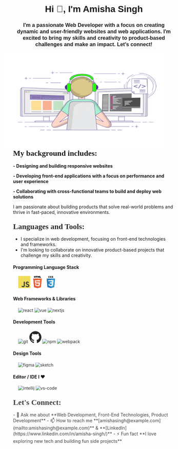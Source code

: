 <!-- Header Section with Animation -->
<h1 align="center"><font face="Arial" style="animation: fadeIn 2s;">Hi 👋, I'm Amisha Singh</font></h1>
<h3 align="center"><font face="Arial" style="animation: fadeIn 2s;">I'm a passionate Web Developer with a focus on creating dynamic and user-friendly websites and web applications. I'm excited to bring my skills and creativity to product-based challenges and make an impact. Let's connect!</font></h3>

<!-- GIF with fade-in effect -->
<img align="right" height="300" width="500" src="https://raw.githubusercontent.com/mikonoid/mikonoid/main/images/gifs/coder3.gif" style="animation: slideIn 3s;"/>

<!-- My background includes with animation -->
<h3 align="left"><font size="+2" face="Verdana" style="animation: slideIn 2s;">My background includes:</font></h3>

**- Designing and building responsive websites**

**- Developing front-end applications with a focus on performance and user experience**

**- Collaborating with cross-functional teams to build and deploy web solutions**

I am passionate about building products that solve real-world problems and thrive in fast-paced, innovative environments.

<!-- Languages and Tools Section with animation -->
<h3 align="left"><font size="+2" face="Verdana" style="animation: fadeIn 3s;">Languages and Tools:</font></h3>

- I specialize in web development, focusing on front-end technologies and frameworks.
- I'm looking to collaborate on innovative product-based projects that challenge my skills and creativity.

#### Programming Language Stack
<p align="left" style="animation: zoomIn 3s;">
  <img src="https://raw.githubusercontent.com/github/explore/80688e429a7d4ef2fca1e82350fe8e3517d3494d/topics/javascript/javascript.png" alt="javascript" title="javascript" width="40" height="40"/>  
  <img src="https://raw.githubusercontent.com/github/explore/80688e429a7d4ef2fca1e82350fe8e3517d3494d/topics/html/html.png" alt="html" title="html" width="40" height="40"/> 
  <img src="https://raw.githubusercontent.com/github/explore/80688e429a7d4ef2fca1e82350fe8e3517d3494d/topics/css/css.png" alt="css" title="css" width="40" height="40"/> 
</p>

#### Web Frameworks & Libraries
<p align="left" style="animation: zoomIn 3s;">
  <img src="https://upload.wikimedia.org/wikipedia/commons/6/61/React.js_logo_2017.svg" alt="react" title="React" width="40" height="40"/> 
  <img src="https://upload.wikimedia.org/wikipedia/commons/4/47/Vue.js_Logo_2.svg" alt="vue" title="Vue.js" width="40" height="40"/> 
  <img src="https://upload.wikimedia.org/wikipedia/commons/a/a7/Nextjs-logo.svg" alt="nextjs" title="Next.js" width="40" height="40"/> 
</p>

#### Development Tools
<p align="left" style="animation: zoomIn 3s;">
  <img src="https://cdn.worldvectorlogo.com/logos/git-scm-icon.svg" alt="git" title="git" width="40" height="40"/> 
  <img src="https://raw.githubusercontent.com/github/explore/9fca43a24c23c575234ce2d5e426abdd4f2ab60a/topics/github/github.png" alt="github" title="GitHub" width="40" height="40"/> 
  <img src="https://www.vectorlogo.zone/logos/npm/npm-icon.svg" alt="npm" title="npm" width="40" height="40"/> 
  <img src="https://www.vectorlogo.zone/logos/webpack/webpack-icon.svg" alt="webpack" title="Webpack" width="40" height="40"/> 
</p>

#### Design Tools
<p align="left" style="animation: zoomIn 3s;">
  <img src="https://upload.wikimedia.org/wikipedia/commons/e/e1/Figma-logo.svg" alt="figma" title="Figma" width="40" height="40"/> 
  <img src="https://upload.wikimedia.org/wikipedia/commons/0/02/Sketch_Logo.png" alt="sketch" title="Sketch" width="40" height="40"/> 
</p>

#### Editor / IDE I ♥
<p align="left" style="animation: zoomIn 3s;">
  <img src="https://cdn.worldvectorlogo.com/logos/intellij-idea-1.svg" alt="intellij" title="intellij" width="40" height="40"/> 
  <img src="https://www.vectorlogo.zone/logos/visualstudio_code/visualstudio_code-icon.svg" alt="vs-code" title="vs-code" width="40" height="40"/> 
</p>

<!-- Contact Section with animation -->
<h3 align="left"><font size="+2" face="Verdana" style="animation: fadeIn 4s;">Let's Connect:</font></h3>
<p align="left" style="animation: fadeIn 4s;">
  - 💬 Ask me about **Web Development, Front-End Technologies, Product Development**
  - 📫 How to reach me **[amishasingh@example.com](mailto:amishasingh@example.com)** & **[LinkedIn](https://www.linkedin.com/in/amisha-singh/)**
  - ⚡ Fun fact **I love exploring new tech and building fun side projects**
</p>

<!-- CSS Animations -->
<style>
  @keyframes fadeIn {
    0% { opacity: 0; }
    100% { opacity: 1; }
  }
  @keyframes slideIn {
    0% { transform: translateX(-100%); opacity: 0; }
    100% { transform: translateX(0); opacity: 1; }
  }
  @keyframes zoomIn {
    0% { transform: scale(0); opacity: 0; }
    100% { transform: scale(1); opacity: 1; }
  }
</style>
